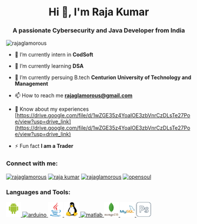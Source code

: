 <h1 align="center">Hi 👋, I'm Raja Kumar</h1>
<h3 align="center">A passionate Cybersecurity and Java Developer from India</h3>


<p align="left"> <img src="https://komarev.com/ghpvc/?username=rajaglamorous&label=Profile%20views&color=0e75b6&style=flat" alt="rajaglamorous" /> </p>

- 🔭 I’m currently intern in **CodSoft**

- 🌱 I’m currently learning **DSA**

- 👯 I’m currently persuing B.tech **Centurion University of Technology and Management**

- 📫 How to reach me **rajaglamorous@gmail.com**

- 📄 Know about my experiences [https://drive.google.com/file/d/1wZGE35z4YoaIOE3zbVnrCzDLsTe27Poe/view?usp=drive_link](https://drive.google.com/file/d/1wZGE35z4YoaIOE3zbVnrCzDLsTe27Poe/view?usp=drive_link)

- ⚡ Fun fact **I am a Trader**

<h3 align="left">Connect with me:</h3>
<p align="left">
<a href="https://twitter.com/rajaglamorous" target="blank"><img align="center" src="https://raw.githubusercontent.com/rahuldkjain/github-profile-readme-generator/master/src/images/icons/Social/twitter.svg" alt="rajaglamorous" height="30" width="40" /></a>
<a href="https://linkedin.com/in/raja-kumar0" target="blank"><img align="center" src="https://raw.githubusercontent.com/rahuldkjain/github-profile-readme-generator/master/src/images/icons/Social/linked-in-alt.svg" alt="raja kumar" height="30" width="40" /></a>
<a href="https://instagram.com/rajaglamorous" target="blank"><img align="center" src="https://raw.githubusercontent.com/rahuldkjain/github-profile-readme-generator/master/src/images/icons/Social/instagram.svg" alt="rajaglamorous" height="30" width="40" /></a>
<a href="https://www.youtube.com/c/opensoul trader" target="blank"><img align="center" src="https://raw.githubusercontent.com/rahuldkjain/github-profile-readme-generator/master/src/images/icons/Social/youtube.svg" alt="opensoul" height="30" width="40" /></a>
</p>

<h3 align="left">Languages and Tools:</h3>
<p align="left"> <a href="https://developer.android.com" target="_blank" rel="noreferrer"> <img src="https://raw.githubusercontent.com/devicons/devicon/master/icons/android/android-original-wordmark.svg" alt="android" width="40" height="40"/> </a> <a href="https://www.arduino.cc/" target="_blank" rel="noreferrer"> <img src="https://cdn.worldvectorlogo.com/logos/arduino-1.svg" alt="arduino" width="40" height="40"/> </a> <a href="https://www.java.com" target="_blank" rel="noreferrer"> <img src="https://raw.githubusercontent.com/devicons/devicon/master/icons/java/java-original.svg" alt="java" width="40" height="40"/> </a> <a href="https://www.linux.org/" target="_blank" rel="noreferrer"> <img src="https://raw.githubusercontent.com/devicons/devicon/master/icons/linux/linux-original.svg" alt="linux" width="40" height="40"/> </a> <a href="https://www.mathworks.com/" target="_blank" rel="noreferrer"> <img src="https://upload.wikimedia.org/wikipedia/commons/2/21/Matlab_Logo.png" alt="matlab" width="40" height="40"/> </a> <a href="https://www.mongodb.com/" target="_blank" rel="noreferrer"> <img src="https://raw.githubusercontent.com/devicons/devicon/master/icons/mongodb/mongodb-original-wordmark.svg" alt="mongodb" width="40" height="40"/> </a> <a href="https://www.mysql.com/" target="_blank" rel="noreferrer"> <img src="https://raw.githubusercontent.com/devicons/devicon/master/icons/mysql/mysql-original-wordmark.svg" alt="mysql" width="40" height="40"/> </a> <a href="https://www.photoshop.com/en" target="_blank" rel="noreferrer"> <img src="https://raw.githubusercontent.com/devicons/devicon/master/icons/photoshop/photoshop-line.svg" alt="photoshop" width="40" height="40"/> </a> </p>

